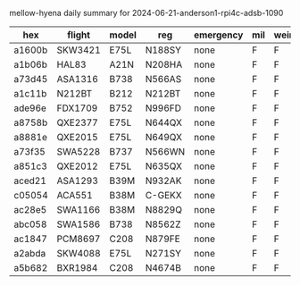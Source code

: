 mellow-hyena daily summary for 2024-06-21-anderson1-rpi4c-adsb-1090

|hex|flight|model|reg|emergency|mil|weirdo|
|--|--|--|--|--|--|--|
|a1600b|SKW3421|E75L|N188SY|none|F|F|
|a1b06b|HAL83|A21N|N208HA|none|F|F|
|a73d45|ASA1316|B738|N566AS|none|F|F|
|a1c11b|N212BT|B212|N212BT|none|F|F|
|ade96e|FDX1709|B752|N996FD|none|F|F|
|a8758b|QXE2377|E75L|N644QX|none|F|F|
|a8881e|QXE2015|E75L|N649QX|none|F|F|
|a73f35|SWA5228|B737|N566WN|none|F|F|
|a851c3|QXE2012|E75L|N635QX|none|F|F|
|aced21|ASA1293|B39M|N932AK|none|F|F|
|c05054|ACA551|B38M|C-GEKX|none|F|F|
|ac28e5|SWA1166|B38M|N8829Q|none|F|F|
|abc058|SWA1586|B738|N8562Z|none|F|F|
|ac1847|PCM8697|C208|N879FE|none|F|F|
|a2abda|SKW4088|E75L|N271SY|none|F|F|
|a5b682|BXR1984|C208|N4674B|none|F|F|
